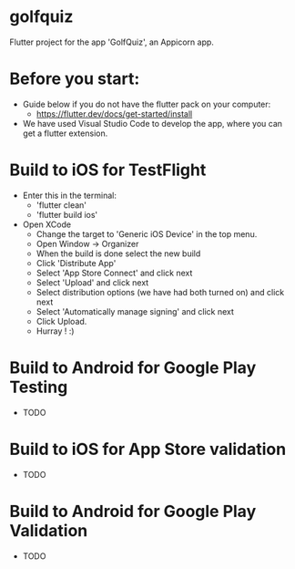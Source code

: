 # golfquiz

Flutter project for the app 'GolfQuiz', an Appicorn app.

# Before you start:
- Guide below if you do not have the flutter pack on your computer:
    - https://flutter.dev/docs/get-started/install
- We have used Visual Studio Code to develop the app, where you can get a flutter extension.


# Build to iOS for TestFlight
- Enter this in the terminal:
    - 'flutter clean'
    - 'flutter build ios'
- Open XCode
    - Change the target to 'Generic iOS Device' in the top menu.
    - Open Window -> Organizer
    - When the build is done select the new build
    - Click 'Distribute App'
    - Select 'App Store Connect' and click next
    - Select 'Upload' and click next
    - Select distribution options (we have had both turned on) and click next
    - Select 'Automatically manage signing' and click next
    - Click Upload.
    - Hurray ! :)

# Build to Android for Google Play Testing
- TODO

# Build to iOS for App Store validation
- TODO

# Build to Android for Google Play Validation
- TODO